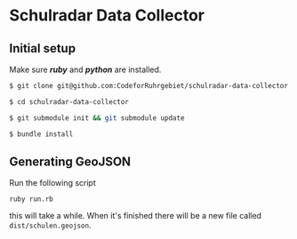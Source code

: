 # Schulradar Data Collector

## Initial setup

Make sure __*ruby*__ and __*python*__ are installed.

```bash
$ git clone git@github.com:CodeforRuhrgebiet/schulradar-data-collector.git
```

```bash
$ cd schulradar-data-collector
```

```bash
$ git submodule init && git submodule update
```

```bash
$ bundle install
```

## Generating GeoJSON

Run the following script

`ruby run.rb`

this will take a while. When it's finished there will be a new file called `dist/schulen.geojson`.
